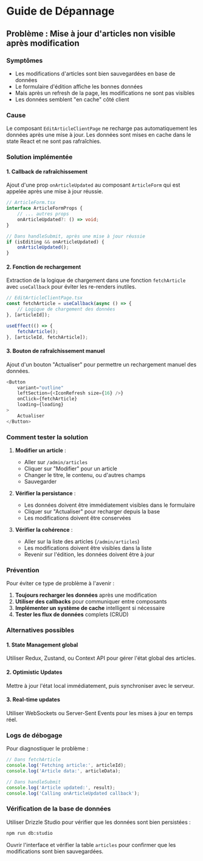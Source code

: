 # Guide de Dépannage

## Problème : Mise à jour d'articles non visible après modification

### Symptômes
- Les modifications d'articles sont bien sauvegardées en base de données
- Le formulaire d'édition affiche les bonnes données
- Mais après un refresh de la page, les modifications ne sont pas visibles
- Les données semblent "en cache" côté client

### Cause
Le composant `EditArticleClientPage` ne recharge pas automatiquement les données après une mise à jour. Les données sont mises en cache dans le state React et ne sont pas rafraîchies.

### Solution implémentée

#### 1. Callback de rafraîchissement
Ajout d'une prop `onArticleUpdated` au composant `ArticleForm` qui est appelée après une mise à jour réussie.

```typescript
// ArticleForm.tsx
interface ArticleFormProps {
    // ... autres props
    onArticleUpdated?: () => void;
}

// Dans handleSubmit, après une mise à jour réussie
if (isEditing && onArticleUpdated) {
    onArticleUpdated();
}
```

#### 2. Fonction de rechargement
Extraction de la logique de chargement dans une fonction `fetchArticle` avec `useCallback` pour éviter les re-renders inutiles.

```typescript
// EditArticleClientPage.tsx
const fetchArticle = useCallback(async () => {
    // Logique de chargement des données
}, [articleId]);

useEffect(() => {
    fetchArticle();
}, [articleId, fetchArticle]);
```

#### 3. Bouton de rafraîchissement manuel
Ajout d'un bouton "Actualiser" pour permettre un rechargement manuel des données.

```typescript
<Button
    variant="outline"
    leftSection={<IconRefresh size={16} />}
    onClick={fetchArticle}
    loading={loading}
>
    Actualiser
</Button>
```

### Comment tester la solution

1. **Modifier un article** :
   - Aller sur `/admin/articles`
   - Cliquer sur "Modifier" pour un article
   - Changer le titre, le contenu, ou d'autres champs
   - Sauvegarder

2. **Vérifier la persistance** :
   - Les données doivent être immédiatement visibles dans le formulaire
   - Cliquer sur "Actualiser" pour recharger depuis la base
   - Les modifications doivent être conservées

3. **Vérifier la cohérence** :
   - Aller sur la liste des articles (`/admin/articles`)
   - Les modifications doivent être visibles dans la liste
   - Revenir sur l'édition, les données doivent être à jour

### Prévention

Pour éviter ce type de problème à l'avenir :

1. **Toujours recharger les données** après une modification
2. **Utiliser des callbacks** pour communiquer entre composants
3. **Implémenter un système de cache** intelligent si nécessaire
4. **Tester les flux de données** complets (CRUD)

### Alternatives possibles

#### 1. State Management global
Utiliser Redux, Zustand, ou Context API pour gérer l'état global des articles.

#### 2. Optimistic Updates
Mettre à jour l'état local immédiatement, puis synchroniser avec le serveur.

#### 3. Real-time updates
Utiliser WebSockets ou Server-Sent Events pour les mises à jour en temps réel.

### Logs de débogage

Pour diagnostiquer le problème :

```typescript
// Dans fetchArticle
console.log('Fetching article:', articleId);
console.log('Article data:', articleData);

// Dans handleSubmit
console.log('Article updated:', result);
console.log('Calling onArticleUpdated callback');
```

### Vérification de la base de données

Utiliser Drizzle Studio pour vérifier que les données sont bien persistées :

```bash
npm run db:studio
```

Ouvrir l'interface et vérifier la table `articles` pour confirmer que les modifications sont bien sauvegardées.
